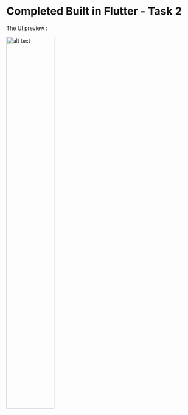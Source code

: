 # Completed Built in Flutter - Task 2 

The UI preview :

<img src="https://github.com/joseph-mj/BuiltInFlutter-Task-2/blob/main/Portfolio%20Screenshot.png?raw=true" alt="alt text" width=50% >
